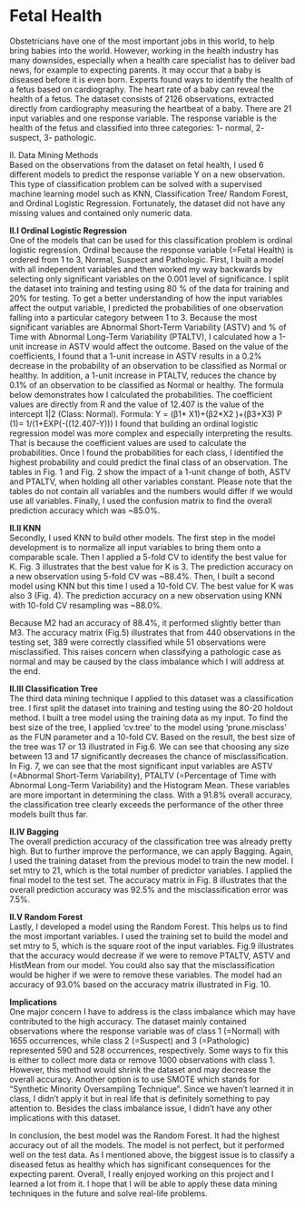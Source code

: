 # Fetal Health 

Obstetricians have one of the most important jobs in this world, to help bring babies into the world. However, working in the health industry has many downsides, especially when a health care specialist has to deliver bad news, for example to expecting parents. It may occur that a baby is diseased before it is even born. Experts found ways to identify the health of a fetus based on cardiography. The heart rate of a baby can reveal the health of a fetus. The dataset consists of 2126 observations, extracted directly from cardiography measuring the heartbeat of a baby. There are 21 input variables and one response variable. The response variable is the health of the fetus and classified into three categories: 1- normal, 2- suspect, 3- pathologic. 

II.  Data Mining Methods <br>
Based on the observations from the dataset on fetal health, I used 6 different models to predict the response variable Y on a new observation. This type of classification problem can be solved with a supervised machine learning model such as KNN, Classification Tree/ Random Forest, and Ordinal Logistic Regression. Fortunately, the dataset did not have any missing values and contained only numeric data.

**II.I Ordinal Logistic Regression** <br>
One of the models that can be used for this classification problem is ordinal logistic regression. Ordinal because the response variable (=Fetal Health) is ordered from 1 to 3, Normal, Suspect and Pathologic. First, I built a model with all independent variables and then worked my way backwards by selecting only significant variables on the 0.001 level of significance. I split the dataset into training and testing using 80 % of the data for training and 20% for testing. To get a better understanding of how the input variables affect the output variable, I predicted the probabilities of one observation falling into a particular category between 1 to 3. Because the most significant variables are Abnormal Short-Term Variability (ASTV) and % of Time with Abnormal Long-Term Variability (PTALTV), I calculated how a 1-unit increase in ASTV would affect the outcome. Based on the value of the coefficients, I found that a 1-unit increase in ASTV results in a 0.2% decrease in the probability of an observation to be classified as Normal or healthy. In addition, a 1-unit increase in PTALTV, reduces the chance by 0.1% of an observation to be classified as Normal or healthy. The formula below demonstrates how I calculated the probabilities. The coefficient values are directly from R and the value of 12.407 is the value of the intercept 1|2 (Class: Normal).
Formula: Y = (β1* X1)+(β2*X2 )+(β3+X3) 
                P (1)=  1/(1+EXP(-((12.407-Y)))
I found that building an ordinal logistic regression model was more complex and especially interpreting the results. That is because the coefficient values are used to calculate the probabilities. Once I found the probabilities for each class, I identified the highest probability and could predict the final class of an observation. The tables in Fig. 1 and Fig. 2 show the impact of a 1-unit change of both, ASTV and PTALTV, when holding all other variables constant. Please note that the tables do not contain all variables and the numbers would differ if we would use all variables. Finally, I used the confusion matrix to find the overall prediction accuracy which was ~85.0%. 

**II.II  KNN** <br>
Secondly, I used KNN to build other models. The first step in the model development is to normalize all input variables to bring them onto a comparable scale. Then I applied a 5-fold CV to identify the best value for K. Fig. 3 illustrates that the best value for K is 3. The prediction accuracy on a new observation using 5-fold CV was ~88.4%. Then, I built a second model using KNN but this time I used a 10-fold CV. The best value for K was also 3 (Fig. 4). The prediction accuracy on a new observation using KNN with 10-fold CV resampling was ~88.0%.

Because M2 had an accuracy of 88.4%, it performed slightly better than M3. The accuracy matrix (Fig.5) illustrates that from 440 observations in the testing set, 389 were correctly classified while 51 observations were misclassified. This raises concern when classifying a pathologic case as normal and may be caused by the class imbalance which I will address at the end.

**II.III Classification Tree** <br>
The third data mining technique I applied to this dataset was a classification tree. I first split the dataset into training and testing using the 80-20 holdout method. I built a tree model using the training data as my input. To find the best size of the tree, I applied ‘cv.tree’ to the model using ‘prune.misclass’ as the FUN parameter and a 10-fold CV. 
Based on the result, the best size of the tree was 17 or 13 illustrated in Fig.6. We can see that choosing any size between 13 and 17 significantly decreases the chance of misclassification. In Fig. 7, we can see that the most significant input variables are ASTV (=Abnormal Short-Term Variability), PTALTV (=Percentage of Time with Abnormal Long-Term Variability) and the Histogram Mean. These variables are more important in determining the class. With a 91.8% overall accuracy, the classification tree clearly exceeds the performance of the other three models built thus far. 

**II.IV Bagging** <br>
The overall prediction accuracy of the classification tree was already pretty high. But to further improve the performance, we can apply Bagging. Again, I used the training dataset from the previous model to train the new model. I set mtry to 21, which is the total number of predictor variables. I applied the final model to the test set. The accuracy matrix in Fig. 8 illustrates that the overall prediction accuracy was 92.5% and the misclassification error was 7.5%.


**II.V Random Forest** <br>
Lastly, I developed a model using the Random Forest. This helps us to find the most important variables. I used the training set to build the model and set mtry to 5, which is the square root of the input variables. Fig.9 illustrates that the accuracy would decrease if we were to remove PTALTV, ASTV and HistMean from our model. You could also say that the misclassification would be higher if we were to remove these variables. The model had an accuracy of 93.0% based on the accuracy matrix illustrated in Fig. 10. 

**Implications**  <br>
One major concern I have to address is the class imbalance which may have contributed to the high accuracy. The dataset mainly contained observations where the response variable was of class 1 (=Normal) with 1655 occurrences, while class 2 (=Suspect) and 3 (=Pathologic) represented 590 and 528 occurrences, respectively. Some ways to fix this is either to collect more data or remove 1000 observations with class 1. However, this method would shrink the dataset and may decrease the overall accuracy. Another option is to use SMOTE which stands for “Synthetic Minority Oversampling Technique”. Since we haven’t learned it in class, I didn’t apply it but in real life that is definitely something to pay attention to. Besides the class imbalance issue, I didn’t have any other implications with this dataset. <br>

In conclusion, the best model was the Random Forest. It had the highest accuracy out of all the models. The model is not perfect, but it performed well on the test data. As I mentioned above, the biggest issue is to classify a diseased fetus as healthy which has significant consequences for the expecting parent. Overall, I really enjoyed working on this project and I learned a lot from it. I hope that I will be able to apply these data mining techniques in the future and solve real-life problems.

